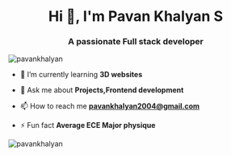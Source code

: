 <h1 align="center">Hi 👋, I'm Pavan Khalyan S</h1>
<h3 align="center">A passionate Full stack developer</h3>

<p align="left"> <img src="https://komarev.com/ghpvc/?username=pavankhalyan&label=Profile%20views&color=0e75b6&style=flat" alt="pavankhalyan" /> </p>

- 🌱 I’m currently learning **3D websites**

- 💬 Ask me about **Projects,Frontend development**

- 📫 How to reach me **pavankhalyan2004@gmail.com**

- ⚡ Fun fact **Average ECE Major physique**



<p><img align="center" src="https://github-readme-streak-stats.herokuapp.com/?user=pavankhalyan&" alt="pavankhalyan" /></p>
   

<!---
pavankhalyan/pavankhalyan is a ✨ special ✨ repository because its `README.md` (this file) appears on your GitHub profile.
You can click the Preview link to take a look at your changes.
--->
